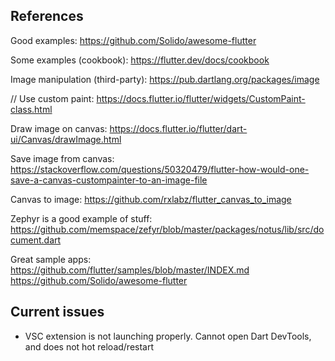 ## References

Good examples:
https://github.com/Solido/awesome-flutter

Some examples (cookbook):
https://flutter.dev/docs/cookbook

Image manipulation (third-party):
https://pub.dartlang.org/packages/image

// Use custom paint:
https://docs.flutter.io/flutter/widgets/CustomPaint-class.html

Draw image on canvas:
https://docs.flutter.io/flutter/dart-ui/Canvas/drawImage.html

Save image from canvas:
https://stackoverflow.com/questions/50320479/flutter-how-would-one-save-a-canvas-custompainter-to-an-image-file

Canvas to image:
https://github.com/rxlabz/flutter_canvas_to_image

Zephyr is a good example of stuff:
https://github.com/memspace/zefyr/blob/master/packages/notus/lib/src/document.dart

Great sample apps:
https://github.com/flutter/samples/blob/master/INDEX.md
https://github.com/Solido/awesome-flutter


## Current issues

* VSC extension is not launching properly. Cannot open Dart DevTools, and does not hot reload/restart

